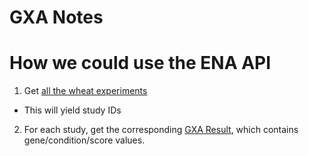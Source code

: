 # GXA Notes

# How we could use the ENA API

1. Get [all the wheat experiments](https://www.ebi.ac.uk/fg/rnaseq/api/tsv/0/getRunsByOrganism/triticum_aestivum)
  * This will yield study IDs
2. For each study, get the corresponding [GXA Result](https://www.ebi.ac.uk/gxa/experiments-content/E-MTAB-4401/resources/ExperimentDownloadSupplier.RnaSeqBaseline/tpms.tsv), which contains gene/condition/score values.